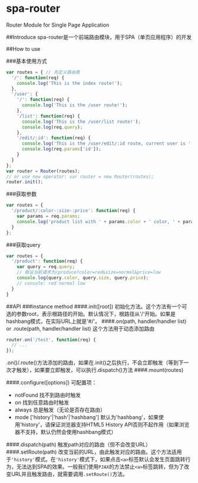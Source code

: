 # spa-router
Router Module for Single Page Application

##Introduce
spa-router是一个前端路由模块，用于SPA（单页应用程序）的开发

##How to use

###基本使用方式
```javascript
var routes = { // 先定义路由表
  '/': function(req) {
    console.log('This is the index route!');
  },
  '/user': {
    '/': function(req) {
      console.log('This is the /user route!');
    },
    '/list': function(req) {
      console.log('This is the /user/list route!');
      console.log(req.query);
    },
    '/edit/:id': function(req) {
      console.log('This is the /user/edit/:id route, current user is ' + req.params.id);
      console.log(req.params['id']);
    }
  }
};
var router = Router(routes);
// or use new operator: var router = new Router(routes);
router.init();
```

###获取参数
```javascript
var routes = {
  '/product/:color-:size-:price': function(req) {
    var params = req.params;
    console.log('product list with ' + params.color + ' color, ' + params.size + ' size and ' + params.price + ' price');
  }
};
```

###获取query
```javascript
var routes = {
  '/product': function(req) {
    var query = req.query;
    // 假设当前请求为/produce?color=red&size=normal&price=low
    console.log(query.color, query.size, query.price);
    // console: red normal low
  }
}
```

##API
###instance method
####.init([root])
初始化方法。这个方法有一个可选的参数root，表示根路径的开始。默认情况下，根路径从'/'开始。如果是hashbang模式，在实际URL上就是'#/'。
####.on(path, handler/handler list) or .route(path, handler/handler list)
这个方法用于动态添加路由
```javascript
router.on('/test', function(req) {
  // ...
});
```
.on()/.route()方法添加的路由，如果在.init()之后执行，不会立即触发（等到下一次才触发），如果要立即触发，可以执行.dispatch()方法
####.mount(routes)

####.configure([options])
可配置项：
+ notFound 找不到路由时触发
+ on 找到任意路由时触发
+ always 总是触发（无论是否存在路由）
+ mode ['history'|'hash'|'hashbang'] 默认为'hashbang'，如果使用'history'，请保证浏览器支持HTML5 History API否则不起作用（如果浏览器不支持，默认仍然会使用hashbang模式）

####.dispatch(path)
触发path对应的路由（但不会改变URL）
####.setRoute(path)
改变当前的URL，由此触发对应的路由。这个方法适用于`'history'`模式。在`'history'`模式下，如果点击`<a>`标签默认会发生页面跳转行为，无法达到SPA的效果。一般我们使用`PJAX`的方法禁止`<a>`标签跳转，但为了改变URL并且触发路由，就需要调用`.setRoute()`方法。

